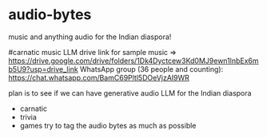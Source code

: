 # audio-bytes
music and anything audio for the Indian diaspora!

#carnatic music LLM
drive link for sample music => https://drive.google.com/drive/folders/1Dk4Dyctcew3Kd0MJ9ewn1lnbEx6mb5U9?usp=drive_link
WhatsApp group (36 people and counting): https://chat.whatsapp.com/BamC69Pltl5DOeVjzAI9WR

plan is to see if we can have generative audio LLM for the Indian diaspora
- carnatic
- trivia
- games
try to tag the audio bytes as much as possible
